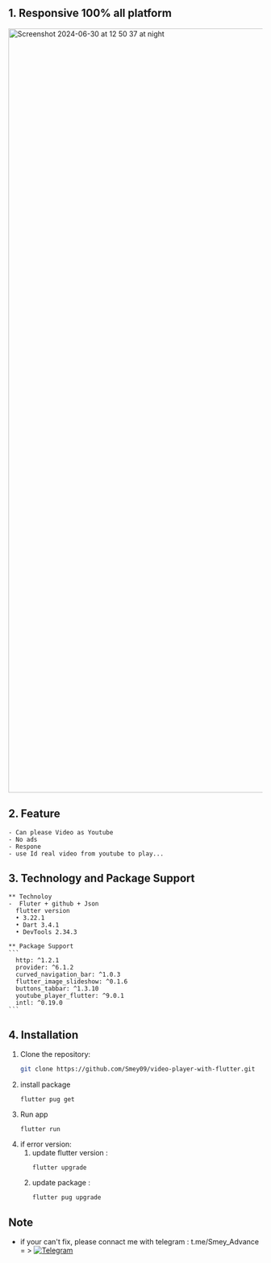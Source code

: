## 1. Responsive 100% all platform
<img width="1512" alt="Screenshot 2024-06-30 at 12 50 37 at night" src="https://github.com/Smey09/video-player-with-flutter/assets/149933218/5ab682bc-35ce-4613-b6b0-4c174ac53332">

## 2. Feature
    - Can please Video as Youtube
    - No ads
    - Respone
    - use Id real video from youtube to play...
## 3. Technology and Package Support
    ** Technoloy
    -  Fluter + github + Json
      flutter version 
      • 3.22.1
      • Dart 3.4.1 
      • DevTools 2.34.3
      
    ** Package Support
    ```
      http: ^1.2.1
      provider: ^6.1.2
      curved_navigation_bar: ^1.0.3
      flutter_image_slideshow: ^0.1.6
      buttons_tabbar: ^1.3.10
      youtube_player_flutter: ^9.0.1
      intl: ^0.19.0
    ```

## 4. Installation

1. Clone the repository:
   ```bash
   git clone https://github.com/Smey09/video-player-with-flutter.git

2. install package
   ```
   flutter pug get
   ```
3. Run app
   ```
   flutter run
   ```
4. if error version:
   1. update flutter version :
      ```
      flutter upgrade
      ```
   2. update package :
      ```
      flutter pug upgrade
      ```
## Note
   - if your can't fix, please connact me with telegram : t.me/Smey_Advance = > [![Telegram](https://img.shields.io/badge/Telegram-2CA5E0?style=for-the-badge&logo=telegram&logoColor=white)](https://t.me/Smey_Advance)
